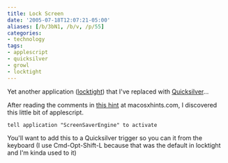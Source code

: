 ```yaml
---
title: Lock Screen
date: '2005-07-18T12:07:21-05:00'
aliases: [/b/3bN1, /b/v, /p/55]
categories:
- technology
tags:
- applescript
- quicksilver
- growl
- locktight
---
```

Yet another application ([locktight][]) that I've replaced with [Quicksilver][]...

After reading the comments in [this hint][] at macosxhints.com, I discovered this little bit of applescript.

``` applescript
tell application "ScreenSaverEngine" to activate
```

You'll want to add this to a Quicksilver trigger so you can it from the keyboard (I use Cmd-Opt-Shift-L because that was
the default in locktight and I'm kinda used to it)


[locktight]: http://mac.pieters.cx/
[quicksilver]: https://qsapp.com/
[this hint]: https://web.archive.org/web/20050718/http://www.macosxhints.com/article.php?story=20050706194219822
